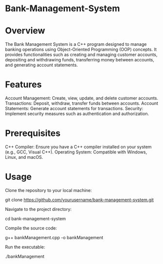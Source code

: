 # Bank-Management-System
# Overview
The Bank Management System is a C++ program designed to manage banking operations using Object-Oriented Programming (OOP) concepts. It provides functionalities such as creating and managing customer accounts, depositing and withdrawing funds, transferring money between accounts, and generating account statements.

# Features
Account Management: Create, view, update, and delete customer accounts.
Transactions: Deposit, withdraw, transfer funds between accounts.
Account Statements: Generate account statements for transactions.
Security: Implement security measures such as authentication and authorization.
# Prerequisites
C++ Compiler: Ensure you have a C++ compiler installed on your system (e.g., GCC, Visual C++).
Operating System: Compatible with Windows, Linux, and macOS.
# Usage
Clone the repository to your local machine:

git clone https://github.com/yourusername/bank-management-system.git

Navigate to the project directory:

cd bank-management-system

Compile the source code:

g++ bankManagement.cpp -o bankManagement

Run the executable:

./bankManagement

